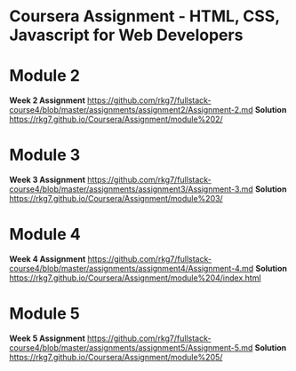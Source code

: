 # Coursera Assignment - HTML, CSS, Javascript for Web Developers

# Module 2
**Week 2 Assignment**
 https://github.com/rkg7/fullstack-course4/blob/master/assignments/assignment2/Assignment-2.md
**Solution** 
 https://rkg7.github.io/Coursera/Assignment/module%202/
 
# Module 3
**Week 3 Assignment**
 https://github.com/rkg7/fullstack-course4/blob/master/assignments/assignment3/Assignment-3.md
**Solution** 
 https://rkg7.github.io/Coursera/Assignment/module%203/

# Module 4
**Week 4 Assignment**
 https://github.com/rkg7/fullstack-course4/blob/master/assignments/assignment4/Assignment-4.md
**Solution** 
 https://rkg7.github.io/Coursera/Assignment/module%204/index.html

# Module 5
**Week 5 Assignment**
 https://github.com/rkg7/fullstack-course4/blob/master/assignments/assignment5/Assignment-5.md
**Solution** 
 https://rkg7.github.io/Coursera/Assignment/module%205/
